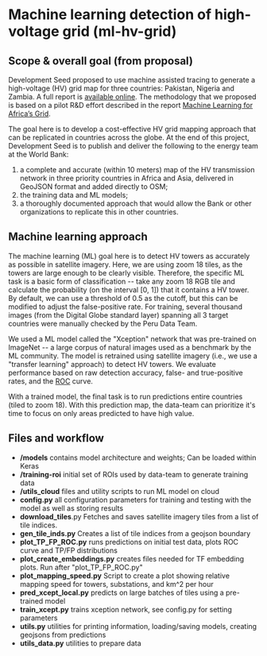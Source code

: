 # Machine learning detection of high-voltage grid (ml-hv-grid)

## Scope & overall goal (from proposal)

Development Seed proposed to use machine assisted tracing to generate a high-voltage (HV) grid map for three countries: Pakistan, Nigeria and Zambia. A full report is [available online](http://devseed.com/ml-grid-docs/). The methodology that we proposed is based on a pilot R&D effort described in the report [Machine Learning for Africa’s Grid](http://devseed.com/ml-grid-detection/).

The goal here is to develop a cost-effective HV grid mapping approach that can be replicated in countries across the globe. At the end of this project, Development Seed is to publish and deliver the following to the energy team at the World Bank:
1. a complete and accurate (within 10 meters) map of the HV transmission network in three priority countries in Africa and Asia, delivered in GeoJSON format and added directly to OSM;
1. the training data and ML models;
1. a thoroughly documented approach that would allow the Bank or other organizations to replicate this in other countries.

## Machine learning approach

The machine learning (ML) goal here is to detect HV towers as accurately as possible in satellite imagery. Here, we are using zoom 18 tiles, as the towers are large enough to be clearly visible. Therefore, the specific ML task is a basic form of classification -- take any zoom 18 RGB tile and calculate the probability (on the interval [0, 1]) that it contains a HV tower. By default, we can use a threshold of 0.5 as the cutoff, but this can be modified to adjust the false-positive rate. For training, several thousand images (from the Digital Globe standard layer) spanning all 3 target countries were manually checked by the Peru Data Team.

We used a ML model called the "Xception" network that was pre-trained on ImageNet -- a large corpus of natural images used as a benchmark by the ML community. The model is retrained using satellite imagery (i.e., we use a "transfer learning" approach) to detect HV towers. We evaluate performance based on raw detection accuracy, false- and true-positive rates, and the [ROC](https://en.wikipedia.org/wiki/Receiver_operating_characteristic) curve.

With a trained model, the final task is to run predictions entire countries (tiled to zoom 18). With this prediction map, the data-team can prioritize it's time to focus on only areas predicted to have high value.

## Files and workflow
* **/models**			contains model architecture and weights; Can be loaded within Keras
* **/training-roi** 	initial set of ROIs used by data-team to generate training data
* **/utils_cloud** 		files and utility scripts to run ML model on cloud
* **config.py** 		all configuration parameters for training and testing with the model as well as storing results
* **download_tiles**.py Fetches and saves satellite imagery tiles from a list of tile indices.
* **gen_tile_inds.py** Creates a list of tile indices from a geojson boundary
* **plot_TP_FP_ROC.py**	runs predictions on initial test data, plots ROC curve and TP/FP distributions
* **plot_create_embeddings.py** creates files needed for TF embedding plots. Run after "plot_TP_FP_ROC.py"
* **plot_mapping_speed.py** Script to create a plot showing relative mapping speed for towers, substations, and km^2 per hour
* **pred_xcept_local.py** predicts on large batches of tiles using a pre-trained model
* **train_xcept.py**	trains xception network, see config.py for setting parameters
* **utils.py**			utilities for printing information, loading/saving models, creating geojsons from predictions
* **utils_data.py**		utilities to prepare data
